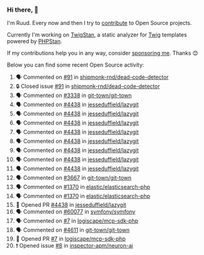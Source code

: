 ### Hi there, 👋

I'm Ruud. Every now and then I try to [contribute](https://github.com/pulls?q=+is%3Apr+author%3Aruudk+archived%3Afalse+is%3Apublic+) to Open Source projects.

Currently I'm working on [TwigStan](https://github.com/twigstan), a static analyzer for [Twig](https://twig.symfony.com/) templates powered by [PHPStan](https://phpstan.org/).

If my contributions help you in any way, consider [sponsoring me](https://github.com/sponsors/ruudk). Thanks 😊

Below you can find some recent Open Source activity:

<!--START_SECTION:activity-->
1. 🗣 Commented on [#91](https://github.com/shipmonk-rnd/dead-code-detector/issues/91#issuecomment-2778522757) in [shipmonk-rnd/dead-code-detector](https://github.com/shipmonk-rnd/dead-code-detector)
2. 🔒 Closed issue [#91](https://github.com/shipmonk-rnd/dead-code-detector/issues/91) in [shipmonk-rnd/dead-code-detector](https://github.com/shipmonk-rnd/dead-code-detector)
3. 🗣 Commented on [#3338](https://github.com/git-town/git-town/issues/3338#issuecomment-2778498497) in [git-town/git-town](https://github.com/git-town/git-town)
4. 🗣 Commented on [#4438](https://github.com/jesseduffield/lazygit/pull/4438#issuecomment-2778491724) in [jesseduffield/lazygit](https://github.com/jesseduffield/lazygit)
5. 🗣 Commented on [#4438](https://github.com/jesseduffield/lazygit/pull/4438#issuecomment-2777666318) in [jesseduffield/lazygit](https://github.com/jesseduffield/lazygit)
6. 🗣 Commented on [#4438](https://github.com/jesseduffield/lazygit/pull/4438#issuecomment-2776715981) in [jesseduffield/lazygit](https://github.com/jesseduffield/lazygit)
7. 🗣 Commented on [#4438](https://github.com/jesseduffield/lazygit/pull/4438#issuecomment-2773306592) in [jesseduffield/lazygit](https://github.com/jesseduffield/lazygit)
8. 🗣 Commented on [#4438](https://github.com/jesseduffield/lazygit/pull/4438#issuecomment-2773285130) in [jesseduffield/lazygit](https://github.com/jesseduffield/lazygit)
9. 🗣 Commented on [#4438](https://github.com/jesseduffield/lazygit/pull/4438#issuecomment-2773280131) in [jesseduffield/lazygit](https://github.com/jesseduffield/lazygit)
10. 🗣 Commented on [#4438](https://github.com/jesseduffield/lazygit/pull/4438#issuecomment-2773258448) in [jesseduffield/lazygit](https://github.com/jesseduffield/lazygit)
11. 🗣 Commented on [#4438](https://github.com/jesseduffield/lazygit/pull/4438#issuecomment-2773078707) in [jesseduffield/lazygit](https://github.com/jesseduffield/lazygit)
12. 🗣 Commented on [#3667](https://github.com/git-town/git-town/issues/3667#issuecomment-2772455831) in [git-town/git-town](https://github.com/git-town/git-town)
13. 🗣 Commented on [#1370](https://github.com/elastic/elasticsearch-php/issues/1370#issuecomment-2771851308) in [elastic/elasticsearch-php](https://github.com/elastic/elasticsearch-php)
14. 🗣 Commented on [#1370](https://github.com/elastic/elasticsearch-php/issues/1370#issuecomment-2771848079) in [elastic/elasticsearch-php](https://github.com/elastic/elasticsearch-php)
15. 💪 Opened PR [#4438](https://github.com/jesseduffield/lazygit/pull/4438) in [jesseduffield/lazygit](https://github.com/jesseduffield/lazygit)
16. 🗣 Commented on [#60077](https://github.com/symfony/symfony/issues/60077#issuecomment-2765987701) in [symfony/symfony](https://github.com/symfony/symfony)
17. 🗣 Commented on [#7](https://github.com/logiscape/mcp-sdk-php/pull/7#issuecomment-2764520016) in [logiscape/mcp-sdk-php](https://github.com/logiscape/mcp-sdk-php)
18. 🗣 Commented on [#4611](https://github.com/git-town/git-town/pull/4611#issuecomment-2759363099) in [git-town/git-town](https://github.com/git-town/git-town)
19. 💪 Opened PR [#7](https://github.com/logiscape/mcp-sdk-php/pull/7) in [logiscape/mcp-sdk-php](https://github.com/logiscape/mcp-sdk-php)
20. ❗ Opened issue [#8](https://github.com/inspector-apm/neuron-ai/issues/8) in [inspector-apm/neuron-ai](https://github.com/inspector-apm/neuron-ai)
<!--END_SECTION:activity-->

